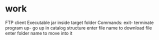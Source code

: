 # work
FTP client
Executable jar inside target folder 
Commands:
exit- terminate program
up- go up in catalog structure
enter file name to download file
enter folder name to move into it
